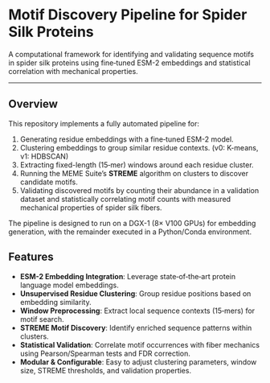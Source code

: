 # Motif Discovery Pipeline for Spider Silk Proteins

A computational framework for identifying and validating sequence motifs in spider silk proteins using fine‑tuned ESM-2 embeddings and statistical correlation with mechanical properties.

---

## Overview

This repository implements a fully automated pipeline for:

1. Generating residue embeddings with a fine‑tuned ESM-2 model.
2. Clustering embeddings to group similar residue contexts. (v0: K-means, v1: HDBSCAN)
3. Extracting fixed-length (15‑mer) windows around each residue cluster.
4. Running the MEME Suite’s **STREME** algorithm on clusters to discover candidate motifs.
5. Validating discovered motifs by counting their abundance in a validation dataset and statistically correlating motif counts with measured mechanical properties of spider silk fibers.

The pipeline is designed to run on a DGX-1 (8× V100 GPUs) for embedding generation, with the remainder executed in a Python/Conda environment.

## Features

* **ESM-2 Embedding Integration**: Leverage state‑of‑the‑art protein language model embeddings.
* **Unsupervised Residue Clustering**: Group residue positions based on embedding similarity.
* **Window Preprocessing**: Extract local sequence contexts (15‑mers) for motif search.
* **STREME Motif Discovery**: Identify enriched sequence patterns within clusters.
* **Statistical Validation**: Correlate motif occurrences with fiber mechanics using Pearson/Spearman tests and FDR correction.
* **Modular & Configurable**: Easy to adjust clustering parameters, window size, STREME thresholds, and validation properties.
